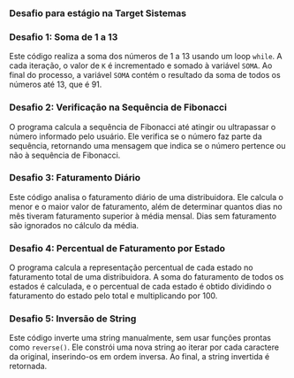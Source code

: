 ### Desafio para estágio na Target Sistemas

### Desafio 1: Soma de 1 a 13
Este código realiza a soma dos números de 1 a 13 usando um loop `while`. A cada iteração, o valor de `K` é incrementado e somado à variável `SOMA`. Ao final do processo, a variável `SOMA` contém o resultado da soma de todos os números até 13, que é 91.

### Desafio 2: Verificação na Sequência de Fibonacci
O programa calcula a sequência de Fibonacci até atingir ou ultrapassar o número informado pelo usuário. Ele verifica se o número faz parte da sequência, retornando uma mensagem que indica se o número pertence ou não à sequência de Fibonacci.

### Desafio 3: Faturamento Diário
Este código analisa o faturamento diário de uma distribuidora. Ele calcula o menor e o maior valor de faturamento, além de determinar quantos dias no mês tiveram faturamento superior à média mensal. Dias sem faturamento são ignorados no cálculo da média.

### Desafio 4: Percentual de Faturamento por Estado
O programa calcula a representação percentual de cada estado no faturamento total de uma distribuidora. A soma do faturamento de todos os estados é calculada, e o percentual de cada estado é obtido dividindo o faturamento do estado pelo total e multiplicando por 100.

### Desafio 5: Inversão de String
Este código inverte uma string manualmente, sem usar funções prontas como `reverse()`. Ele constrói uma nova string ao iterar por cada caractere da original, inserindo-os em ordem inversa. Ao final, a string invertida é retornada.
